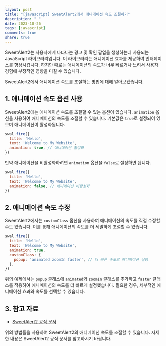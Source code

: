 ```yaml
---
layout: post
title: "[javascript] SweetAlert2에서 애니메이션 속도 조절하기"
description: " "
date: 2023-10-26
tags: [javascript]
comments: true
share: true
---
```


SweetAlert2는 사용자에게 나타나는 경고 및 확인 팝업을 생성하는데 사용되는 JavaScript 라이브러리입니다. 이 라이브러리는 애니메이션 효과를 제공하여 인터페이스를 향상시킵니다. 하지만 때로는 애니메이션의 속도가 너무 빠르거나 느려서 사용자 경험에 부정적인 영향을 미칠 수 있습니다.

SweetAlert2에서 애니메이션 속도를 조절하는 방법에 대해 알아보겠습니다.

## 1. 애니메이션 속도 옵션 사용

SweetAlert2에는 애니메이션 속도를 조절할 수 있는 옵션이 있습니다. `animation` 옵션을 사용하여 애니메이션의 속도를 조절할 수 있습니다. 기본값은 `true`로 설정되어 있으며 애니메이션이 활성화됩니다.

```javascript
swal.fire({
  title: 'Hello',
  text: 'Welcome to My Website',
  animation: true, // 애니메이션 활성화
})
```

만약 애니메이션을 비활성화하려면 `animation` 옵션을 `false`로 설정하면 됩니다.

```javascript
swal.fire({
  title: 'Hello',
  text: 'Welcome to My Website',
  animation: false, // 애니메이션 비활성화
})
```

## 2. 애니메이션 속도 수정

SweetAlert2에서는 `customClass` 옵션을 사용하여 애니메이션의 속도를 직접 수정할 수도 있습니다. 이를 통해 애니메이션의 속도를 더 세밀하게 조절할 수 있습니다.

```javascript
swal.fire({
  title: 'Hello',
  text: 'Welcome to My Website',
  animation: true,
  customClass: {
    popup: 'animated zoomIn faster', // 더 빠른 속도로 애니메이션 실행
  },
})
```

위의 예제에서는 `popup` 클래스에 `animated`와 `zoomIn` 클래스를 추가하고 `faster` 클래스를 적용하여 애니메이션의 속도를 더 빠르게 설정했습니다. 필요한 경우, 세부적인 애니메이션 효과와 속도를 선택할 수 있습니다.

## 3. 참고 자료

- [SweetAlert2 공식 문서](https://sweetalert2.github.io)

위의 방법들을 사용하여 SweetAlert2의 애니메이션 속도를 조절할 수 있습니다. 자세한 내용은 SweetAlert2 공식 문서를 참고하시기 바랍니다.